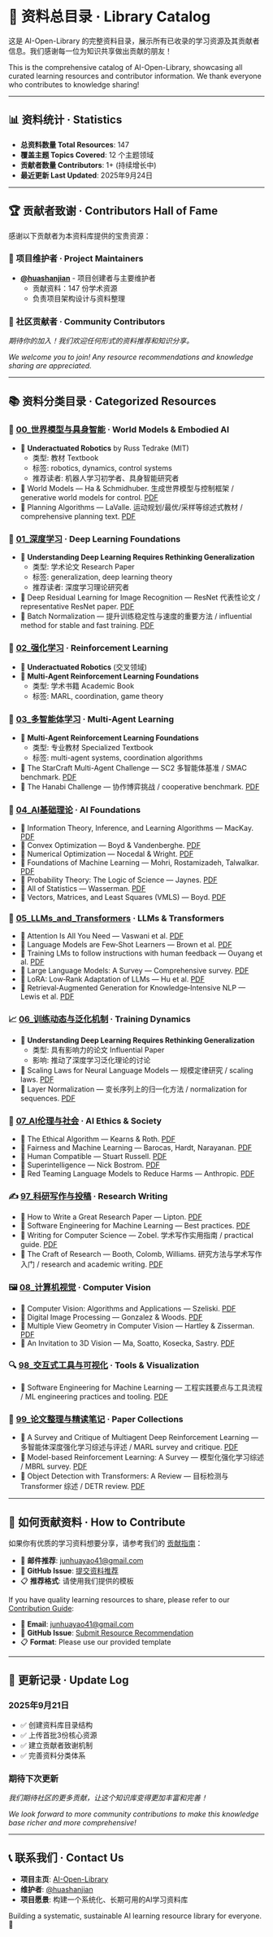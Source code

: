 # 📖 资料总目录 · Library Catalog

这是 AI-Open-Library 的完整资料目录，展示所有已收录的学习资源及其贡献者信息。我们感谢每一位为知识共享做出贡献的朋友！

This is the comprehensive catalog of AI-Open-Library, showcasing all curated learning resources and contributor information. We thank everyone who contributes to knowledge sharing!

---

## 📊 资料统计 · Statistics

- **总资料数量 Total Resources**: 147
- **覆盖主题 Topics Covered**: 12 个主题领域
- **贡献者数量 Contributors**: 1+ (持续增长中)
- **最近更新 Last Updated**: 2025年9月24日

---

## 🏆 贡献者致谢 · Contributors Hall of Fame

感谢以下贡献者为本资料库提供的宝贵资源：

### 🌟 项目维护者 · Project Maintainers
- **[@huashanjian](https://github.com/huashanjian)** - 项目创建者与主要维护者
  - 贡献资料：147 份学术资源
  - 负责项目架构设计与资料整理

### 👥 社区贡献者 · Community Contributors
*期待你的加入！我们欢迎任何形式的资料推荐和知识分享。*

*We welcome you to join! Any resource recommendations and knowledge sharing are appreciated.*

---

## 📚 资料分类目录 · Categorized Resources

### 🤖 [00_世界模型与具身智能](./00_World_Models_and_Embodied_AI/) · World Models & Embodied AI
- 📄 **Underactuated Robotics** by Russ Tedrake (MIT)
  - 类型: 教材 Textbook
  - 标签: robotics, dynamics, control systems
  - 推荐读者: 机器人学习初学者、具身智能研究者
 - 📄 World Models — Ha & Schmidhuber. 生成世界模型与控制框架 / generative world models for control. [PDF](./_library/World_Models.pdf)
 - 📄 Planning Algorithms — LaValle. 运动规划/最优/采样等综述式教材 / comprehensive planning text. [PDF](./_library/Planning_Algorithms.pdf)

### 🧠 [01_深度学习](./01_Deep_Learning/) · Deep Learning Foundations  
- 📄 **Understanding Deep Learning Requires Rethinking Generalization** 
  - 类型: 学术论文 Research Paper
  - 标签: generalization, deep learning theory
  - 推荐读者: 深度学习理论研究者
 - 📄 Deep Residual Learning for Image Recognition — ResNet 代表性论文 / representative ResNet paper. [PDF](./_library/Deep_Residual_Learning_for_Image_Recognition.pdf)
 - 📄 Batch Normalization — 提升训练稳定性与速度的重要方法 / influential method for stable and fast training. [PDF](./_library/Batch_Normalization_Accelerating_Deep_Network_Training_by_Reducing_Internal_Covariate_Shift.pdf)

### 🎯 [02_强化学习](./02_Reinforcement_Learning/) · Reinforcement Learning
- 📄 **Underactuated Robotics** (交叉领域)
- 📄 **Multi-Agent Reinforcement Learning Foundations**
  - 类型: 学术书籍 Academic Book
  - 标签: MARL, coordination, game theory

### 🤝 [03_多智能体学习](./03_Multi_Agent_Learning/) · Multi-Agent Learning
- 📄 **Multi-Agent Reinforcement Learning Foundations**
  - 类型: 专业教材 Specialized Textbook
  - 标签: multi-agent systems, coordination algorithms
 - 📄 The StarCraft Multi-Agent Challenge — SC2 多智能体基准 / SMAC benchmark. [PDF](./_library/The_StarCraft_Multi-Agent_Challenge.pdf)
 - 📄 The Hanabi Challenge — 协作博弈挑战 / cooperative benchmark. [PDF](./_library/The_Hanabi_Challenge_A_New_Frontier_for_AI_Research.pdf)

### 📐 [04_AI基础理论](./04_AI_Foundations/) · AI Foundations
- 📄 Information Theory, Inference, and Learning Algorithms — MacKay. [PDF](./_library/Information_Theory_Inference_And_Learning_Algorithms.pdf)
- 📄 Convex Optimization — Boyd & Vandenberghe. [PDF](./_library/Convex_Optimization_Boyd_Vandenberghe.pdf)
- 📄 Numerical Optimization — Nocedal & Wright. [PDF](./_library/Numerical_Optimization_Nocedal_Wright.pdf)
- 📄 Foundations of Machine Learning — Mohri, Rostamizadeh, Talwalkar. [PDF](./_library/Foundations_of_Machine_Learning.pdf)
- 📄 Probability Theory: The Logic of Science — Jaynes. [PDF](./_library/JaynesProbabilityTheory.pdf)
- 📄 All of Statistics — Wasserman. [PDF](./_library/All_Of_Statistics_Wasserman_Larry.pdf)
- 📄 Vectors, Matrices, and Least Squares (VMLS) — Boyd. [PDF](./_library/Vectors_Matrices_and_Least_Squares_Boyd.pdf)

### 🧠 [05_LLMs_and_Transformers](./05_LLMs_and_Transformers/) · LLMs & Transformers

- 📄 Attention Is All You Need — Vaswani et al. [PDF](./_library/Attention_Is_All_You_Need.pdf)
- 📄 Language Models are Few‑Shot Learners — Brown et al. [PDF](./_library/Language_Models_are_Few-Shot_Learners.pdf)
- 📄 Training LMs to follow instructions with human feedback — Ouyang et al. [PDF](./_library/Training_language_models_to_follow_instructions_with_human_feedback.pdf)
- 📄 Large Language Models: A Survey — Comprehensive survey. [PDF](./_library/Large_Language_Models_A_Survey.pdf)
- 📄 LoRA: Low‑Rank Adaptation of LLMs — Hu et al. [PDF](./_library/LoRA_Low-Rank_Adaptation_of_Large_Language_Models.pdf)
- 📄 Retrieval‑Augmented Generation for Knowledge‑Intensive NLP — Lewis et al. [PDF](./_library/Retrieval-Augmented_Generation_for_Knowledge-Intensive_NLP_Tasks.pdf)

### 📈 [06_训练动态与泛化机制](./06_Training_Dynamics_and_Generalization/) · Training Dynamics

- 📄 **Understanding Deep Learning Requires Rethinking Generalization**
  - 类型: 具有影响力的论文 Influential Paper
  - 影响: 推动了深度学习泛化理论的讨论
 - 📄 Scaling Laws for Neural Language Models — 规模定律研究 / scaling laws. [PDF](./_library/Scaling_Laws_for_Neural_Language_Models.pdf)
 - 📄 Layer Normalization — 变长序列上的归一化方法 / normalization for sequences. [PDF](./_library/Layer_Normalization.pdf)

### 🤔 [07_AI伦理与社会](./07_AI_Ethics_and_Society/) · AI Ethics & Society

- 📄 The Ethical Algorithm — Kearns & Roth. [PDF](./_library/The_Ethical_Algorithm_The_Science_Of_Socially_Aware_Algorithm_Design_Michael_Kearns_Aaron_Roth_Z_Library.pdf)
- 📄 Fairness and Machine Learning — Barocas, Hardt, Narayanan. [PDF](./_library/fairmlbook.pdf)
- 📄 Human Compatible — Stuart Russell. [PDF](./_library/Human_Compatible_Artificial_Intelligence_And_The_Problem_Of_Control_Stuart_Russell.pdf)
- 📄 Superintelligence — Nick Bostrom. [PDF](./_library/Superintelligence_Paths_Dangers_Strategies_By_Nick_Bostrom.pdf)
- 📄 Red Teaming Language Models to Reduce Harms — Anthropic. [PDF](./_library/Red_Teaming_Language_Models_to_Reduce_Harms_Methods,_Scaling_Behaviors,_and_Lessons_Learned.pdf)

### ✍️ [97_科研写作与投稿](./97_Research_Writing_and_Publishing/) · Research Writing

- 📄 How to Write a Great Research Paper — Lipton. [PDF](./_library/How_to_Write_a_Great_Research_Paper.pdf)
- 📄 Software Engineering for Machine Learning — Best practices. [PDF](./_library/Software_Engineering_for_Machine_Learning.pdf)
 - 📄 Writing for Computer Science — Zobel. 学术写作实用指南 / practical guide. [PDF](./_library/Writing_for_Computer_Science.pdf)
 - 📄 The Craft of Research — Booth, Colomb, Williams. 研究方法与学术写作入门 / research and academic writing. [PDF](./_library/The_Craft_of_Research.pdf)

### 🖼️ [08_计算机视觉](./08_Computer_Vision/) · Computer Vision

- 📄 Computer Vision: Algorithms and Applications — Szeliski. [PDF](./_library/Szeliski_CVAABook_2ndEd.pdf)
- 📄 Digital Image Processing — Gonzalez & Woods. [PDF](./_library/Digital_Image_Processing_Compress.pdf)
- 📄 Multiple View Geometry in Computer Vision — Hartley & Zisserman. [PDF](./_library/Multiple_View_Geometry_In_Computer_Vision_Second_Edition.pdf)
- 📄 An Invitation to 3D Vision — Ma, Soatto, Kosecka, Sastry. [PDF](./_library/An_Invitation_To_3_D_Vision.pdf)

### 🔍 [98_交互式工具与可视化](./98_Tools_and_Interactive_Demos/) · Tools & Visualization

- 📄 Software Engineering for Machine Learning — 工程实践要点与工具流程 / ML engineering practices and tooling. [PDF](./_library/Software_Engineering_for_Machine_Learning.pdf)

### 📄 [99_论文整理与精读笔记](./99_Paper_Collections_and_Summaries/) · Paper Collections

- 📄 A Survey and Critique of Multiagent Deep Reinforcement Learning — 多智能体深度强化学习综述与评述 / MARL survey and critique. [PDF](./_library/A_Survey_and_Critique_of_Multiagent_Deep_Reinforcement_Learning.pdf)
- 📄 Model-based Reinforcement Learning: A Survey — 模型化强化学习综述 / MBRL survey. [PDF](./_library/Model-based_Reinforcement_Learning_A_Survey.pdf)
- 📄 Object Detection with Transformers: A Review — 目标检测与 Transformer 综述 / DETR review. [PDF](./_library/Object_Detection_with_Transformers_A_Review.pdf)

---

## 🎯 如何贡献资料 · How to Contribute

如果你有优质的学习资料想要分享，请参考我们的 [贡献指南](./CONTRIBUTING.md)：

- 📧 **邮件推荐**: [junhuayao41@gmail.com](mailto:junhuayao41@gmail.com)
- 🐙 **GitHub Issue**: [提交资料推荐](https://github.com/huashanjian/AI-Open-Library/issues)
- 📋 **推荐格式**: 请使用我们提供的模板

If you have quality learning resources to share, please refer to our [Contribution Guide](./CONTRIBUTING.md):

- 📧 **Email**: [junhuayao41@gmail.com](mailto:junhuayao41@gmail.com)  
- 🐙 **GitHub Issue**: [Submit Resource Recommendation](https://github.com/huashanjian/AI-Open-Library/issues)
- 📋 **Format**: Please use our provided template

---

## 🔄 更新记录 · Update Log

### 2025年9月21日
 
- ✅ 创建资料库目录结构
- ✅ 上传首批3份核心资源
- ✅ 建立贡献者致谢机制
- ✅ 完善资料分类体系

### 期待下次更新

*我们期待社区的更多贡献，让这个知识库变得更加丰富和完善！*

*We look forward to more community contributions to make this knowledge base richer and more comprehensive!*

---

## 📞 联系我们 · Contact Us

- **项目主页**: [AI-Open-Library](https://github.com/huashanjian/AI-Open-Library)
- **维护者**: [@huashanjian](https://github.com/huashanjian)
- **项目愿景**: 构建一个系统化、长期可用的AI学习资料库

Building a systematic, sustainable AI learning resource library for everyone. 🌟
